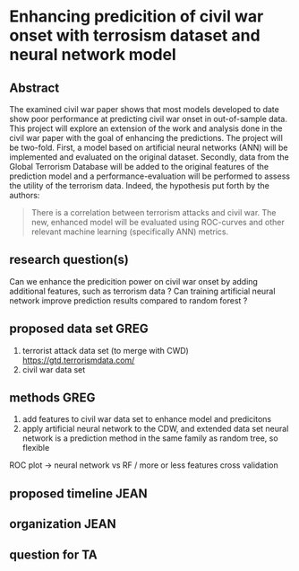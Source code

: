 # Enhancing predicition of civil war onset with terrosism dataset and neural network model

## Abstract
The examined civil war paper shows that most models developed to date show poor performance at predicting civil war onset in out-of-sample data. This project will explore an extension of the work and analysis done in the civil war paper with the goal of enhancing the predictions. The project will be two-fold. First, a model based on artificial neural networks (ANN) will be implemented and evaluated on the original dataset. Secondly, data from the Global Terrorism Database will be added to the original features of the prediction model and a performance-evaluation will be performed to assess the utility of the terrorism data. Indeed, the hypothesis put forth by the authors:
> There is a correlation between terrorism attacks and civil war.
The new, enhanced model will be evaluated using ROC-curves and other relevant machine learning (specifically ANN) metrics.


## research question(s) 
Can we enhance the predicition power on civil war onset by adding additional features, such as terrorism data ?
Can training artificial neural network improve prediction results compared to random forest ?


## proposed data set GREG
1. terrorist attack data set (to merge with CWD)
	https://gtd.terrorismdata.com/
2. civil war data set

## methods GREG
1. add features to civil war data set to enhance model and predicitons
2. apply artificial neural network to the CDW, and extended data set
	neural network is a prediction method in the same family as random tree, so flexible

ROC plot -> neural network vs RF / more or less features
cross validation

## proposed timeline JEAN

## organization JEAN 

## question for TA
